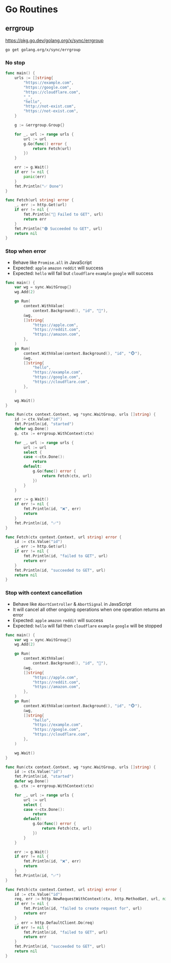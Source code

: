 # Go Routines

## errgroup

https://pkg.go.dev/golang.org/x/sync/errgroup

```shell
go get golang.org/x/sync/errgroup
```

### No stop

```go
func main() {
    urls := []string{
        "https://example.com",
        "https://google.com",
        "https://cloudflare.com",
        "_",
        "hello",
        "http://not-exist.com",
        "https://not-exist.com",
    }

    g := &errgroup.Group{}

    for _, url := range urls {
        url := url
        g.Go(func() error {
            return Fetch(url)
        })
    }

    err := g.Wait()
    if err != nil {
        panic(err)
    }
    fmt.Println("✅ Done")
}

func Fetch(url string) error {
    _, err := http.Get(url)
    if err != nil {
        fmt.Println("🔴 Failed to GET", url)
        return err
    }
    fmt.Println("🟢 Succeeded to GET", url)
    return nil
}
```

### Stop when error

* Behave like `Promise.all` in JavaScript
* Expected: `apple` `amazon` `reddit` will success
* Expected: `hello` will fail but `cloudflare` `example` `google` will success

```go
func main() {
    var wg = sync.WaitGroup{}
    wg.Add(2)

    go Run(
        context.WithValue(
            context.Background(), "id", "🦊"),
        &wg,
        []string{
            "https://apple.com",
            "https://reddit.com",
            "https://amazon.com",
        },
    )
    go Run(
        context.WithValue(context.Background(), "id", "🐵"),
        &wg,
        []string{
            "hello",
            "https://example.com",
            "https://google.com",
            "https://cloudflare.com",
        },
    )

    wg.Wait()
}

func Run(ctx context.Context, wg *sync.WaitGroup, urls []string) {
    id := ctx.Value("id")
    fmt.Println(id, "started")
    defer wg.Done()
    g, ctx := errgroup.WithContext(ctx)

    for _, url := range urls {
        url := url
        select {
        case <-ctx.Done():
            return
        default:
            g.Go(func() error {
                return Fetch(ctx, url)
            })
        }
    }

    err := g.Wait()
    if err != nil {
        fmt.Println(id, "❌", err)
        return
    }
    fmt.Println(id, "✅")
}

func Fetch(ctx context.Context, url string) error {
    id := ctx.Value("id")
    _, err := http.Get(url)
    if err != nil {
        fmt.Println(id, "failed to GET", url)
        return err
    }
    fmt.Println(id, "succeeded to GET", url)
    return nil
}
```

### Stop with context cancellation

* Behave like `AbortController` & `AbortSignal` in JavaScript
* It will cancel all other ongoing operations when one operation returns an error
* Expected: `apple` `amazon` `reddit` will success
* Expected: `hello` will fail then `cloudflare` `example` `google` will be stopped

```go
func main() {
    var wg = sync.WaitGroup{}
    wg.Add(2)

    go Run(
        context.WithValue(
            context.Background(), "id", "🦊"),
        &wg,
        []string{
            "https://apple.com",
            "https://reddit.com",
            "https://amazon.com",
        },
    )
    go Run(
        context.WithValue(context.Background(), "id", "🐵"),
        &wg,
        []string{
            "hello",
            "https://example.com",
            "https://google.com",
            "https://cloudflare.com",
        },
    )

    wg.Wait()
}

func Run(ctx context.Context, wg *sync.WaitGroup, urls []string) {
    id := ctx.Value("id")
    fmt.Println(id, "started")
    defer wg.Done()
    g, ctx := errgroup.WithContext(ctx)

    for _, url := range urls {
        url := url
        select {
        case <-ctx.Done():
            return
        default:
            g.Go(func() error {
                return Fetch(ctx, url)
            })
        }
    }

    err := g.Wait()
    if err != nil {
        fmt.Println(id, "❌", err)
        return
    }
    fmt.Println(id, "✅")
}

func Fetch(ctx context.Context, url string) error {
    id := ctx.Value("id")
    req, err := http.NewRequestWithContext(ctx, http.MethodGet, url, nil)
    if err != nil {
        fmt.Println(id, "failed to create request for", url)
        return err
    }
    _, err = http.DefaultClient.Do(req)
    if err != nil {
        fmt.Println(id, "failed to GET", url)
        return err
    }
    fmt.Println(id, "succeeded to GET", url)
    return nil
}
```
